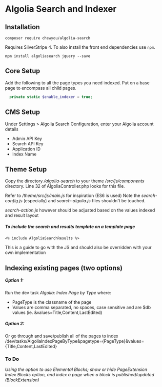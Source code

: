 # Algolia Search and Indexer 

## Installation

```
composer require chewyou/algolia-search
```

Requires SilverStripe 4. To also install the front end dependencies use `npm`.

```
npm install algoliasearch jquery --save
```

## Core Setup

Add the following to all the page types you need indexed. Put on a base page to encompass all child pages.

```php
  private static $enable_indexer = true;
```

## CMS Setup

Under Settings > Algolia Search Configuration, enter your Algolia account details

- Admin API Key
- Search API Key
- Application ID
- Index Name    
    
    
## Theme Setup    

Copy the directory */algolia-search* to your theme */src/js/components* 
directory. Line 32 of AlgoliaController.php looks for this file.

Refer to */theme/src/js/main.js* for inspiration (ES6 is used) Note the 
*search-config.js* (especially) and *search-algolia.js* files shouldn't be touched. 

*search-action.js* however should be adjusted based on the values indexed and result layout 


##### To include the search and results template on a template page

    <% include AlgoliaSearchResults %>

This is a guide to go with the JS and should also be overridden with your own 
implementation 
     
## Indexing existing pages (two options)

##### Option 1: 

Run the dev task *Algolia: Index Page by Type* where:


- PageType is the classname of the page
- Values are comma separated, no spaces, case sensitive and are $db values 
(ie. &values=Title,Content,LastEdited)


##### Option 2: 
Or go through and save/publish all of the pages to index
    /dev/tasks/AlgoliaIndexPageByType&pagetype={PageType}&values={Title,Content,LastEdited}



### To Do
*Using the option to use Elemental Blocks; show or hide PageExtension Index 
Blocks option, and index a page when a block is published/updated (BlockExtension)*
